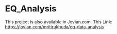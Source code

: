 # EQ_Analysis
This project is also available in Jovian.com.
This Link: https://jovian.com/mrittrukhuda/eq-data-analysis


